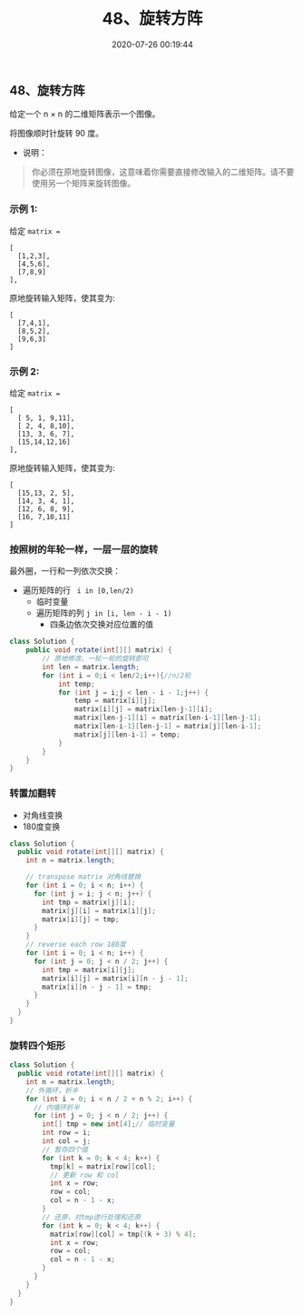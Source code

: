 ﻿---
title: 48、旋转方阵
categories:
- leetcode
tags:
  - 数组
  - 数学
  - 矩阵
date: 2020-07-26 00:19:44
---

## 48、旋转方阵
给定一个 n × n 的二维矩阵表示一个图像。

将图像顺时针旋转 90 度。

- 说明：

> 你必须在原地旋转图像，这意味着你需要直接修改输入的二维矩阵。请不要使用另一个矩阵来旋转图像。

### 示例 1:

给定 `matrix = `
```
[
  [1,2,3],
  [4,5,6],
  [7,8,9]
],
```
原地旋转输入矩阵，使其变为:
```
[
  [7,4,1],
  [8,5,2],
  [9,6,3]
]
```
###  示例 2:

给定 `matrix =`
```
[
  [ 5, 1, 9,11],
  [ 2, 4, 8,10],
  [13, 3, 6, 7],
  [15,14,12,16]
], 
```
原地旋转输入矩阵，使其变为:
```
[
  [15,13, 2, 5],
  [14, 3, 4, 1],
  [12, 6, 8, 9],
  [16, 7,10,11]
]
```
<!-- 来源：力扣（LeetCode）
链接：https://leetcode-cn.com/problems/rotate-image
著作权归领扣网络所有。商业转载请联系官方授权，非商业转载请注明出处。 -->

### 按照树的年轮一样，一层一层的旋转
最外圈，一行和一列依次交换：
- 遍历矩阵的行 ` i in [0,len/2)`
  - 临时变量
  - 遍历矩阵的列 `j in [i, len - i - 1)`
    - 四条边依次交换对应位置的值

```java
class Solution {
    public void rotate(int[][] matrix) {
        // 原地修改，一轮一轮的旋转即可
        int len = matrix.length;
        for (int i = 0;i < len/2;i++){//n/2轮
            int temp;
            for (int j = i;j < len - i - 1;j++) {
                temp = matrix[i][j];
                matrix[i][j] = matrix[len-j-1][i];
                matrix[len-j-1][i] = matrix[len-i-1][len-j-1];
                matrix[len-i-1][len-j-1] = matrix[j][len-i-1];
                matrix[j][len-i-1] = temp;
            }
        }
    }
}
```

### 转置加翻转

- 对角线变换
- 180度变换

```java
class Solution {
  public void rotate(int[][] matrix) {
    int n = matrix.length;

    // transpose matrix 对角线替换
    for (int i = 0; i < n; i++) {
      for (int j = i; j < n; j++) {
        int tmp = matrix[j][i];
        matrix[j][i] = matrix[i][j];
        matrix[i][j] = tmp;
      }
    }
    // reverse each row 180度
    for (int i = 0; i < n; i++) {
      for (int j = 0; j < n / 2; j++) {
        int tmp = matrix[i][j];
        matrix[i][j] = matrix[i][n - j - 1];
        matrix[i][n - j - 1] = tmp;
      }
    }
  }
}
```

### 旋转四个矩形

```java
class Solution {
  public void rotate(int[][] matrix) {
    int n = matrix.length;
    // 外循环，折半
    for (int i = 0; i < n / 2 + n % 2; i++) {
      // 内循环折半
      for (int j = 0; j < n / 2; j++) {
        int[] tmp = new int[4];// 临时变量
        int row = i;
        int col = j;
        // 暂存四个值
        for (int k = 0; k < 4; k++) {
          tmp[k] = matrix[row][col];
          // 更新 row 和 col
          int x = row;
          row = col;
          col = n - 1 - x;
        }
        // 还原，对tmp进行处理和还原
        for (int k = 0; k < 4; k++) {
          matrix[row][col] = tmp[(k + 3) % 4];
          int x = row;
          row = col;
          col = n - 1 - x;
        }
      }
    }
  }
}

```